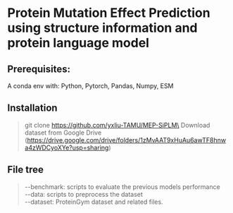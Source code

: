 # Protein Mutation Effect Prediction using structure information and protein language model

## Prerequisites:
A conda env with: Python, Pytorch, Pandas, Numpy, ESM

## Installation
> git clone https://github.com/yxliu-TAMU/MEP-SiPLM\
> Download dataset from Google Drive (https://drive.google.com/drive/folders/1zMvAAT9xHuAu6awTF8hnwa4zWDCyoXYe?usp=sharing)


## File tree

> --benchmark: scripts to evaluate the previous models performance\
> --data: scripts to preprocess the dataset\
> --dataset: ProteinGym dataset and related files.